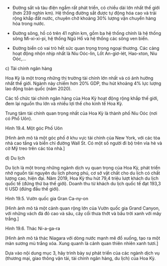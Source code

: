 - Đường sắt và tàu điện ngầm rất phát triển, có chiều dài lớn nhất thế giới (hơn 239 nghìn km). Hệ thống đường sắt được tự động hóa cao và trải rộng khắp đất nước, chuyên chở khoảng 30% lượng vận chuyển hàng hóa trong nước.

- Đường sông, hồ có trên 41 nghìn km, gồm ba hệ thống chính là hệ thống sông Mi-xi-xi-pi, hệ thống Ngũ Hồ và hệ thống các sông ven biển.

- Đường biển có vai trò hết sức quan trọng trong ngoại thương. Các cảng hoạt động nhộn nhịp nhất là Niu Oóc-lin, Lốt An-giơ-lét, Hao-xton, Niu Oóc,...

c) Tài chính ngân hàng

Hoa Kỳ là một trong những thị trường tài chính lớn nhất và có ảnh hưởng nhất thế giới. Ngành này chiếm hơn 20% GDP, thu hút khoảng 4% lực lượng lao động toàn quốc (năm 2020).

Các tổ chức tài chính ngân hàng của Hoa Kỳ hoạt động rộng khắp thế giới, đem lại nguồn thu lớn và nhiều lợi thế cho kinh tế Hoa Kỳ.

Trung tâm tài chính quan trọng nhất của Hoa Kỳ là thành phố Niu Oóc (nơi có Phố Uôn).

Hình 19.4. Một góc Phố Uôn

[Hình ảnh mô tả một góc phố ở khu vực tài chính của New York, với các tòa nhà cao tầng và biển chỉ đường Wall St. Có một số người đi bộ trên vỉa hè và cờ Mỹ treo trên các tòa nhà.]

d) Du lịch

Du lịch là một trong những ngành dịch vụ quan trọng của Hoa Kỳ, phát triển nhờ nguồn tài nguyên du lịch phong phú, cơ sở vật chất cho du lịch có chất lượng cao, hiện đại. Năm 2019, Hoa Kỳ thu hút 79,4 triệu lượt khách du lịch quốc tế (đứng thứ ba thế giới). Doanh thu từ khách du lịch quốc tế đạt 193,3 tỉ USD (đứng đầu thế giới).

Hình 19.5. Vườn quốc gia Gran Ca-ny-on

[Hình ảnh mô tả một cảnh quan rộng lớn của Vườn quốc gia Grand Canyon, với những vách đá đỏ cao và sâu, cây cối thưa thớt và bầu trời xanh với mây trắng.]

Hình 19.6. Thác Ni-a-ga-ra

[Hình ảnh mô tả thác Niagara với dòng nước mạnh mẽ đổ xuống, tạo ra một màn sương mù trắng xóa. Xung quanh là cảnh quan thiên nhiên xanh tươi.]

Dựa vào nội dung mục 3, hãy trình bày sự phát triển của các ngành dịch vụ (thương mại, giao thông vận tải, tài chính ngân hàng, du lịch) của Hoa Kỳ.